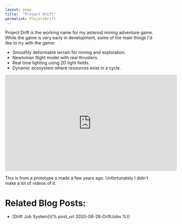 ```yaml
---
layout: page
title:  "Project Drift"
permalink: ProjectDrift
---
```


Project Drift is the working name for my asteroid mining adventure game. While the game is very early in development, some of the main things I'd like to try with the game:

* Smoothly deformable terrain for mining and exploration.
* Newtonian flight model with real thrusters.
* Real time lighting using 2D light fields.
* Dynamic ecosystem where resources exist in a cycle.

<iframe width="560" height="315" src="https://www.youtube.com/embed/Gi6xu6n2oHo" frameborder="0" allow="accelerometer; autoplay; encrypted-media; gyroscope; picture-in-picture" allowfullscreen></iframe>

This is from a prototype a made a few years ago. Unfortunately I didn't make a lot of videos of it.

# Related Blog Posts:

* [Drift Job System]({% post_url 2020-08-28-DriftJobs %})
